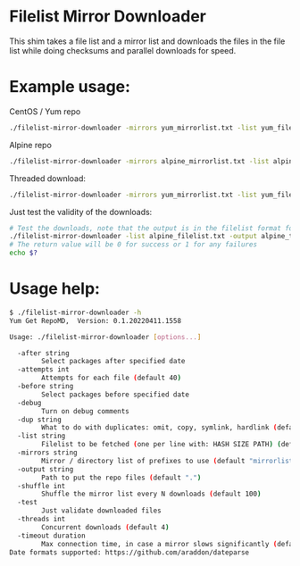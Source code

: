 # Filelist Mirror Downloader

This shim takes a file list and a mirror list and downloads the files in the file list
while doing checksums and parallel downloads for speed.

# Example usage:
CentOS / Yum repo
```bash
./filelist-mirror-downloader -mirrors yum_mirrorlist.txt -list yum_filelist.txt -output yumrepo_test
```

Alpine repo
```bash
./filelist-mirror-downloader -mirrors alpine_mirrorlist.txt -list alpine_filelist.txt -output alpine_test -debug -attempts 15
```

Threaded download:
```bash
./filelist-mirror-downloader -mirrors yum_mirrorlist.txt -list yum_filelist.txt -threads 2 -output yumrepo_test
```

Just test the validity of the downloads:
```bash
# Test the downloads, note that the output is in the filelist format for missing or invalid files
./filelist-mirror-downloader -list alpine_filelist.txt -output alpine_test -test
# The return value will be 0 for success or 1 for any failures
echo $?
```

# Usage help:
```bash
$ ./filelist-mirror-downloader -h
Yum Get RepoMD,  Version: 0.1.20220411.1558

Usage: ./filelist-mirror-downloader [options...]

  -after string
        Select packages after specified date
  -attempts int
        Attempts for each file (default 40)
  -before string
        Select packages before specified date
  -debug
        Turn on debug comments
  -dup string
        What to do with duplicates: omit, copy, symlink, hardlink (default "symlink")
  -list string
        Filelist to be fetched (one per line with: HASH SIZE PATH) (default "filelist.txt")
  -mirrors string
        Mirror / directory list of prefixes to use (default "mirrorlist.txt")
  -output string
        Path to put the repo files (default ".")
  -shuffle int
        Shuffle the mirror list every N downloads (default 100)
  -test
        Just validate downloaded files
  -threads int
        Concurrent downloads (default 4)
  -timeout duration
        Max connection time, in case a mirror slows significantly (default 10m0s)
Date formats supported: https://github.com/araddon/dateparse
```
